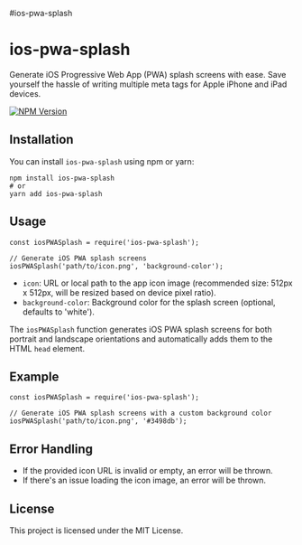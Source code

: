 #ios-pwa-splash

ios-pwa-splash
==============

Generate iOS Progressive Web App (PWA) splash screens with ease. Save yourself the hassle of writing multiple meta tags for Apple iPhone and iPad devices.

 [![NPM Version](https://img.shields.io/npm/v/ios-pwa-splash.svg)](https://www.npmjs.com/package/ios-pwa-splash)

Installation
------------

You can install `ios-pwa-splash` using npm or yarn:

    npm install ios-pwa-splash
    # or
    yarn add ios-pwa-splash
    

Usage
-----

    const iosPWASplash = require('ios-pwa-splash');
    
    // Generate iOS PWA splash screens
    iosPWASplash('path/to/icon.png', 'background-color');
    

*   `icon`: URL or local path to the app icon image (recommended size: 512px x 512px, will be resized based on device pixel ratio).
*   `background-color`: Background color for the splash screen (optional, defaults to 'white').

The `iosPWASplash` function generates iOS PWA splash screens for both portrait and landscape orientations and automatically adds them to the HTML `head` element.

Example
-------

    const iosPWASplash = require('ios-pwa-splash');
    
    // Generate iOS PWA splash screens with a custom background color
    iosPWASplash('path/to/icon.png', '#3498db');
    

Error Handling
--------------

*   If the provided icon URL is invalid or empty, an error will be thrown.
*   If there's an issue loading the icon image, an error will be thrown.

License
-------

This project is licensed under the MIT License.